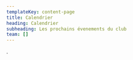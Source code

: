 ```yaml
---
templateKey: content-page
title: Calendrier
heading: Calendrier
subheading: Les prochains évenements du club
team: []
---
```

.
